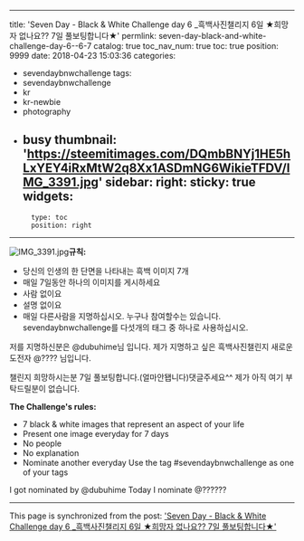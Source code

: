 
---
title: 'Seven Day - Black & White Challenge day 6 _흑백사진챌리지 6일 ★희망자 없나요?? 7일 풀보팅합니다★'
permlink: seven-day-black-and-white-challenge-day-6--6-7
catalog: true
toc_nav_num: true
toc: true
position: 9999
date: 2018-04-23 15:03:36
categories:
- sevendaybnwchallenge
tags:
- sevendaybnwchallenge
- kr
- kr-newbie
- photography
- busy
thumbnail: 'https://steemitimages.com/DQmbBNYj1HE5hLxYEY4iRxMtW2q8Xx1ASDmNG6WikieTFDV/IMG_3391.jpg'
sidebar:
    right:
        sticky: true
widgets:
    -
        type: toc
        position: right
---


![IMG_3391.jpg](https://steemitimages.com/DQmbBNYj1HE5hLxYEY4iRxMtW2q8Xx1ASDmNG6WikieTFDV/IMG_3391.jpg)**규칙:**

- 당신의 인생의 한 단면을 나타내는 흑백 이미지 7개
- 매일 7일동안 하나의 이미지를 게시하세요
- 사람 없이요
- 설명 없이요
- 매일 다른사람을 지명하십시오. 누구나 참여할수는 있습니다.
  sevendaybnwchallenge를 다섯개의 태그 중 하나로 사용하십시오.

저를 지명하신분은 @dubuhime님 입니다.
제가 지명하고 싶은 흑백사진챌린지 새로운도전자
@???? 님입니다.

챌린지 희망하시는분 7일 풀보팅합니다.(얼마안됍니다)댓글주세요^^
제가 아직 여기 부탁드릴분이 없습니다.

**The Challenge's rules:**

- 7 black & white images that represent an aspect of your life
- Present one image everyday for 7 days
- No people
- No explanation
- Nominate another everyday
  Use the tag #sevendaybnwchallenge as one of your tags

I got nominated by @dubuhime
Today I nominate @??????

- - -

This page is synchronized from the post: ['Seven Day - Black & White Challenge day 6 _흑백사진챌리지 6일 ★희망자 없나요?? 7일 풀보팅합니다★'](https://steemit.com/@kibumh/seven-day-black-and-white-challenge-day-6--6-7)
